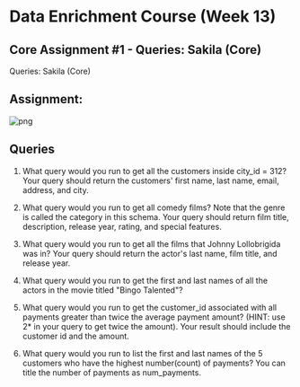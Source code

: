 # Data Enrichment Course (Week 13) 
## Core Assignment #1 - Queries: Sakila (Core)
 Queries: Sakila (Core)

## Assignment:
![png](https://assets.codingdojo.com/boomyeah/company_209/chapter_3569/handouts/chapter3569_5431_sakila-db-model.png)

## Queries
1. What query would you run to get all the customers inside city_id = 312? Your query should return the customers' first name, last name, email, address, and city.

2. What query would you run to get all comedy films? Note that the genre is called the category in this schema. Your query should return film title, description, release year, rating, and special features.

3. What query would you run to get all the films that Johnny Lollobrigida was in? Your query should return the actor's last name, film title, and release year.

4. What query would you run to get the first and last names of all the actors in the movie titled "Bingo Talented"?

5. What query would you run to get the customer_id associated with all payments greater than twice the average payment amount? (HINT: use 2* in your query to get twice the amount). Your result should include the customer id and the amount.

6. What query would you run to list the first and last names of the 5 customers who have the highest number(count) of payments? You can title the number of payments as num_payments.

